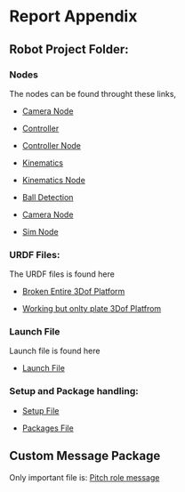 # Report Appendix

## Robot Project Folder:

### Nodes

The nodes can be found throught these links,

 - [Camera Node](RobotProject/RobotProject/Camera_node.py)

 - [Controller](RobotProject/RobotProject/Controller.py)

 - [Controller Node](RobotProject/RobotProject/Controller_node.py)

 - [Kinematics](RobotProject/RobotProject/Kinematics.py)

 - [Kinematics Node](RobotProject/RobotProject/Kinematics_node.py)

 - [Ball Detection](RobotProject/RobotProject/ball_detection_node.py)

 - [Camera Node](RobotProject/RobotProject/Camera_node.py)

 - [Sim Node](RobotProject/RobotProject/sim_node.py)

### URDF Files:

The URDF files is found here

 - [Broken Entire 3Dof Platform](RobotProject/urdf/entire3DofPlat.urdf)

 - [Working but onlty plate 3Dof Platfrom](RobotProject/urdf/platform2.urdf) 

### Launch File

Launch file is found here

 - [Launch File](RobotProject/launch/Robot_Project.launch.py)

### Setup and Package handling:

 - [Setup File](RobotProject/setup.py)

 - [Packages File](RobotProject/package.xml)

## Custom Message Package

 Only important file is: [Pitch role message](angle_msg/msg/Pitchroll.msg)
